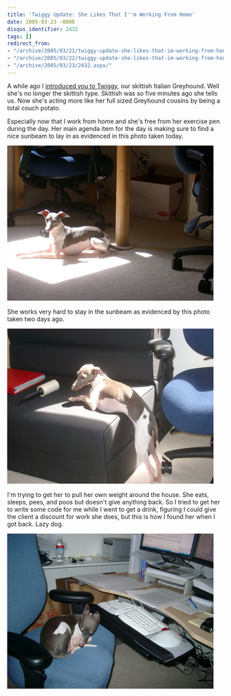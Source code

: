 ```yaml
---
title: 'Twiggy Update: She Likes That I''m Working From Home'
date: 2005-03-23 -0800
disqus_identifier: 2432
tags: []
redirect_from:
- "/archive/2005/03/21/twiggy-update-she-likes-that-im-working-from-home.aspx/"
- "/archive/2005/03/22/twiggy-update-she-likes-that-im-working-from-home.aspx/"
- "/archive/2005/03/23/2432.aspx/"
---
```


A while ago I [introduced you to Twiggy](https://haacked.com/archive/2004/09/27/1278.aspx), our skittish Italian Greyhound. Well she's no longer the skittish type. Skittish was so five minutes ago she tells us. Now she's acting more like her full sized Greyhound cousins by being a total couch potato.

Especially now that I work from home and she's free from her exercise pen during the day. Her main agenda item for the day is making sure to find a nice sunbeam to lay in as evidenced in this photo taken today.

![Twiggy Finds Her Beam](/images/TwiggyInSunbeam.jpg)

She works very hard to stay in the sunbeam as evidenced by this photo taken two days ago.

![Twiggy struggles for the beam](/images/TwiggyStaysInTheBeam.jpg)

I'm trying to get her to pull her own weight around the house. She eats, sleeps, pees, and poos but doesn't give anything back. So I tried to get her to write some code for me while I went to get a drink, figuring I could give the client a discount for work she does, but this is how I found her when I got back. Lazy dog.

![Twiggy Sleeps On The Job](/images/TwiggySleepsonTheJob.jpg)




